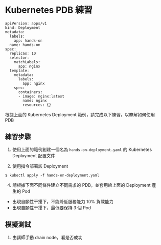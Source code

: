 # Kubernetes PDB 練習

```
apiVersion: apps/v1
kind: Deployment
metadata:
  labels:
    app: hands-on
  name: hands-on
spec:
  replicas: 10
  selector:
    matchLabels:
      app: nginx
  template:
    metadata:
      labels:
        app: nginx
    spec:
      containers:
      - image: nginx:latest
        name: nginx
        resources: {}
```

根據上面的 Kubernetes Deployment 範例，請完成以下練習，以瞭解如何使用 PDB

## 練習步驟

1. 使用上面的範例創建一個名為 `hands-on-deployment.yaml` 的 Kubernetes Deployment 配置文件

2. 使用指令部署該 Deployment

```
$ kubectl apply -f hands-on-deployment.yaml
```

4. 請根據下面不同條件建立不同需求的 PDB，並套用給上面的 Deployment 產生的 Pod
  - 出現自願性干擾下，不能降低服務能力 10% 負載能力
  - 出現自願性干擾下，最低要保持 3 個 Pod

## 模擬測試

1. 由講師手動 drain node，看是否成功